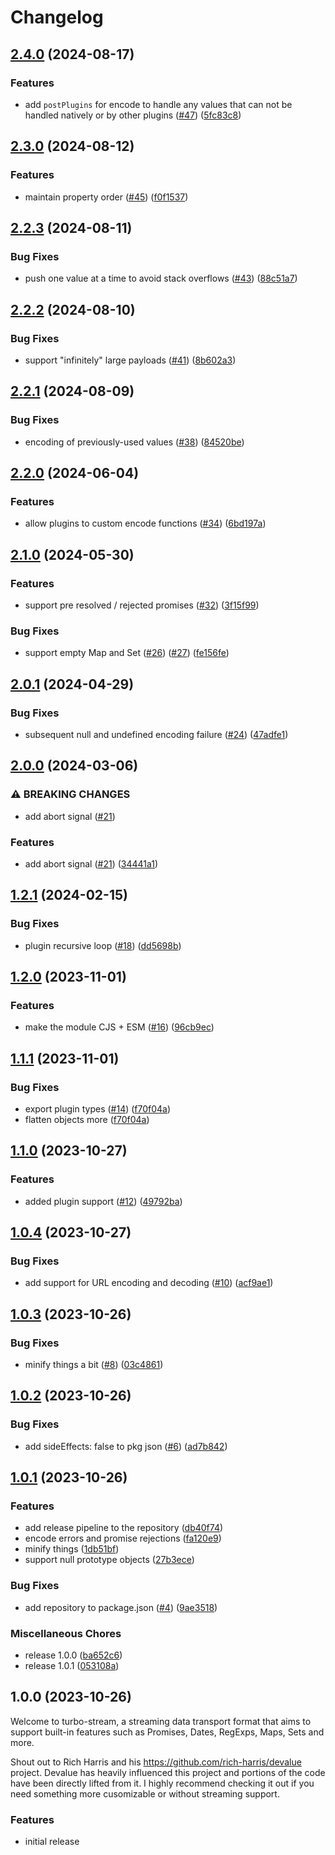 # Changelog

## [2.4.0](https://github.com/jacob-ebey/turbo-stream/compare/v2.3.0...v2.4.0) (2024-08-17)


### Features

* add `postPlugins` for encode to handle any values that can not be handled natively or by other plugins ([#47](https://github.com/jacob-ebey/turbo-stream/issues/47)) ([5fc83c8](https://github.com/jacob-ebey/turbo-stream/commit/5fc83c8bb32407ec44767e55f6cecb950dc5b0e1))

## [2.3.0](https://github.com/jacob-ebey/turbo-stream/compare/v2.2.3...v2.3.0) (2024-08-12)


### Features

* maintain property order ([#45](https://github.com/jacob-ebey/turbo-stream/issues/45)) ([f0f1537](https://github.com/jacob-ebey/turbo-stream/commit/f0f1537315bd25793ad8ebc749e95c7ad2dd1fa4))

## [2.2.3](https://github.com/jacob-ebey/turbo-stream/compare/v2.2.2...v2.2.3) (2024-08-11)


### Bug Fixes

* push one value at a time to avoid stack overflows ([#43](https://github.com/jacob-ebey/turbo-stream/issues/43)) ([88c51a7](https://github.com/jacob-ebey/turbo-stream/commit/88c51a7f4a1803c12570bf325fdfc8ec9578e3f5))

## [2.2.2](https://github.com/jacob-ebey/turbo-stream/compare/v2.2.1...v2.2.2) (2024-08-10)


### Bug Fixes

* support "infinitely" large payloads ([#41](https://github.com/jacob-ebey/turbo-stream/issues/41)) ([8b602a3](https://github.com/jacob-ebey/turbo-stream/commit/8b602a33f15a914bba833123a32fcc6001ce846a))

## [2.2.1](https://github.com/jacob-ebey/turbo-stream/compare/v2.2.0...v2.2.1) (2024-08-09)


### Bug Fixes

* encoding of previously-used values ([#38](https://github.com/jacob-ebey/turbo-stream/issues/38)) ([84520be](https://github.com/jacob-ebey/turbo-stream/commit/84520be9a84223ee74dc49e32f3c5fe047c5eb78))

## [2.2.0](https://github.com/jacob-ebey/turbo-stream/compare/v2.1.0...v2.2.0) (2024-06-04)


### Features

* allow plugins to custom encode functions ([#34](https://github.com/jacob-ebey/turbo-stream/issues/34)) ([6bd197a](https://github.com/jacob-ebey/turbo-stream/commit/6bd197a258fa188c8ea4f8232531bf10f56c5d8d))

## [2.1.0](https://github.com/jacob-ebey/turbo-stream/compare/v2.0.1...v2.1.0) (2024-05-30)


### Features

* support pre resolved / rejected promises ([#32](https://github.com/jacob-ebey/turbo-stream/issues/32)) ([3f15f99](https://github.com/jacob-ebey/turbo-stream/commit/3f15f9917222878b8b8df6bcc687e2d2d63ccfd2))


### Bug Fixes

* support empty Map and Set ([#26](https://github.com/jacob-ebey/turbo-stream/issues/26)) ([#27](https://github.com/jacob-ebey/turbo-stream/issues/27)) ([fe156fe](https://github.com/jacob-ebey/turbo-stream/commit/fe156fe61612d968abe60448f0882e1490354278))

## [2.0.1](https://github.com/jacob-ebey/turbo-stream/compare/v2.0.0...v2.0.1) (2024-04-29)


### Bug Fixes

* subsequent null and undefined encoding failure ([#24](https://github.com/jacob-ebey/turbo-stream/issues/24)) ([47adfe1](https://github.com/jacob-ebey/turbo-stream/commit/47adfe1ad73b0486045bec338cc7405605bf645f))

## [2.0.0](https://github.com/jacob-ebey/turbo-stream/compare/v1.2.1...v2.0.0) (2024-03-06)


### ⚠ BREAKING CHANGES

* add abort signal ([#21](https://github.com/jacob-ebey/turbo-stream/issues/21))

### Features

* add abort signal ([#21](https://github.com/jacob-ebey/turbo-stream/issues/21)) ([34441a1](https://github.com/jacob-ebey/turbo-stream/commit/34441a1f6c405e9e27f3538764e45072e06fd6bf))

## [1.2.1](https://github.com/jacob-ebey/turbo-stream/compare/v1.2.0...v1.2.1) (2024-02-15)


### Bug Fixes

* plugin recursive loop ([#18](https://github.com/jacob-ebey/turbo-stream/issues/18)) ([dd5698b](https://github.com/jacob-ebey/turbo-stream/pull/18/commits/dd5698b15250a14cfd503d7948e26d562d7933d0))

## [1.2.0](https://github.com/jacob-ebey/turbo-stream/compare/v1.1.1...v1.2.0) (2023-11-01)


### Features

* make the module CJS + ESM ([#16](https://github.com/jacob-ebey/turbo-stream/issues/16)) ([96cb9ec](https://github.com/jacob-ebey/turbo-stream/commit/96cb9ec95a9ad62deda9117a22edf73db4408359))

## [1.1.1](https://github.com/jacob-ebey/turbo-stream/compare/v1.1.0...v1.1.1) (2023-11-01)


### Bug Fixes

* export plugin types ([#14](https://github.com/jacob-ebey/turbo-stream/issues/14)) ([f70f04a](https://github.com/jacob-ebey/turbo-stream/commit/f70f04a51e0296b70589469fdb20a1415cf00923))
* flatten objects more ([f70f04a](https://github.com/jacob-ebey/turbo-stream/commit/f70f04a51e0296b70589469fdb20a1415cf00923))

## [1.1.0](https://github.com/jacob-ebey/turbo-stream/compare/v1.0.4...v1.1.0) (2023-10-27)


### Features

* added plugin support ([#12](https://github.com/jacob-ebey/turbo-stream/issues/12)) ([49792ba](https://github.com/jacob-ebey/turbo-stream/commit/49792ba6161128f9f93bdc4237e9a0a59da1b5dd))

## [1.0.4](https://github.com/jacob-ebey/turbo-stream/compare/v1.0.3...v1.0.4) (2023-10-27)


### Bug Fixes

* add support for URL encoding and decoding ([#10](https://github.com/jacob-ebey/turbo-stream/issues/10)) ([acf9ae1](https://github.com/jacob-ebey/turbo-stream/commit/acf9ae1a2274a9289b4cf8962a9909e22abfbbe7))

## [1.0.3](https://github.com/jacob-ebey/turbo-stream/compare/v1.0.2...v1.0.3) (2023-10-26)


### Bug Fixes

* minify things a bit ([#8](https://github.com/jacob-ebey/turbo-stream/issues/8)) ([03c4861](https://github.com/jacob-ebey/turbo-stream/commit/03c4861c5713e26a5641cdd2d6db888711d3f963))

## [1.0.2](https://github.com/jacob-ebey/turbo-stream/compare/v1.0.1...v1.0.2) (2023-10-26)


### Bug Fixes

* add sideEffects: false to pkg json ([#6](https://github.com/jacob-ebey/turbo-stream/issues/6)) ([ad7b842](https://github.com/jacob-ebey/turbo-stream/commit/ad7b842fcfef7e002fec5e42124b48eeeb8113cf))

## [1.0.1](https://github.com/jacob-ebey/turbo-stream/compare/v1.0.0...v1.0.1) (2023-10-26)


### Features

* add release pipeline to the repository ([db40f74](https://github.com/jacob-ebey/turbo-stream/commit/db40f74585a5c412dbefbe97cda725b6718bb502))
* encode errors and promise rejections ([fa120e9](https://github.com/jacob-ebey/turbo-stream/commit/fa120e9e4f6828b5ff3ad909064d2ae43e95f32a))
* minify things ([1db51bf](https://github.com/jacob-ebey/turbo-stream/commit/1db51bf8ecf3e854fd5b49b1afe44627a965bdac))
* support null prototype objects ([27b3ece](https://github.com/jacob-ebey/turbo-stream/commit/27b3ece14d8f58c56b44a187851848f716de3876))


### Bug Fixes

* add repository to package.json ([#4](https://github.com/jacob-ebey/turbo-stream/issues/4)) ([9ae3518](https://github.com/jacob-ebey/turbo-stream/commit/9ae35180da01025e6dbaf1d3e16d1c10cc9ab043))


### Miscellaneous Chores

* release 1.0.0 ([ba652c6](https://github.com/jacob-ebey/turbo-stream/commit/ba652c6d91fdaa1c3cbc1c06800703c308fe77a4))
* release 1.0.1 ([053108a](https://github.com/jacob-ebey/turbo-stream/commit/053108a6e02f1263b0c580f572c082758451a9f9))

## 1.0.0 (2023-10-26)

Welcome to turbo-stream, a streaming data transport format that aims to support built-in features such as Promises, Dates, RegExps, Maps, Sets and more.

Shout out to Rich Harris and his https://github.com/rich-harris/devalue project. Devalue has heavily influenced this project and portions
of the code have been directly lifted from it. I highly recommend checking it out if you need something more cusomizable or without streaming support.

### Features

* initial release
